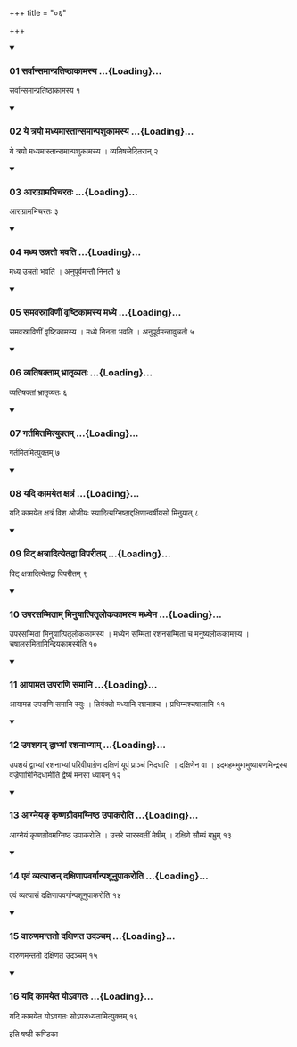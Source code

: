 +++
title = "०६"

+++

<div class="js_include" includetitle="true" newlevelforh1="3" unfilled="" url="/vedAH_yajuH/taittirIyam/sUtram/ApastambaH/shrautam/vishvAsa-prastutiH/14/06/01_sarvAnsamAnpratiShThAkAmasya.md">
<details open><summary><h3>01 सर्वान्समान्प्रतिष्ठाकामस्य ...{Loading}...</h3></summary>

सर्वान्समान्प्रतिष्ठाकामस्य १
</details>
</div>


<div class="js_include" includetitle="true" newlevelforh1="3" unfilled="" url="/vedAH_yajuH/taittirIyam/sUtram/ApastambaH/shrautam/vishvAsa-prastutiH/14/06/02_ye_trayo_madhyamAstAnsamAnpashukAmasya.md">
<details open><summary><h3>02 ये त्रयो मध्यमास्तान्समान्पशुकामस्य ...{Loading}...</h3></summary>

ये त्रयो मध्यमास्तान्समान्पशुकामस्य । व्यतिषजेदितरान् २
</details>
</div>


<div class="js_include" includetitle="true" newlevelforh1="3" unfilled="" url="/vedAH_yajuH/taittirIyam/sUtram/ApastambaH/shrautam/vishvAsa-prastutiH/14/06/03_ArAgrAmabhicharataH.md">
<details open><summary><h3>03 आराग्रामभिचरतः ...{Loading}...</h3></summary>

आराग्रामभिचरतः ३
</details>
</div>


<div class="js_include" includetitle="true" newlevelforh1="3" unfilled="" url="/vedAH_yajuH/taittirIyam/sUtram/ApastambaH/shrautam/vishvAsa-prastutiH/14/06/04_madhya_unnato_bhavati.md">
<details open><summary><h3>04 मध्य उन्नतो भवति ...{Loading}...</h3></summary>

मध्य उन्नतो भवति । अनुपूर्वमन्तौ निनतौ ४
</details>
</div>


<div class="js_include" includetitle="true" newlevelforh1="3" unfilled="" url="/vedAH_yajuH/taittirIyam/sUtram/ApastambaH/shrautam/vishvAsa-prastutiH/14/06/05_samavasrAviNIM_vRShTikAmasya_madhye.md">
<details open><summary><h3>05 समवस्राविणीं वृष्टिकामस्य मध्ये ...{Loading}...</h3></summary>

समवस्राविणीं वृष्टिकामस्य । मध्ये निनता भवति । अनुपूर्वमन्तावुन्नतौ ५
</details>
</div>


<div class="js_include" includetitle="true" newlevelforh1="3" unfilled="" url="/vedAH_yajuH/taittirIyam/sUtram/ApastambaH/shrautam/vishvAsa-prastutiH/14/06/06_vyatiShaktAm_bhrAtRvyataH.md">
<details open><summary><h3>06 व्यतिषक्ताम् भ्रातृव्यतः ...{Loading}...</h3></summary>

व्यतिषक्तां भ्रातृव्यतः ६
</details>
</div>


<div class="js_include" includetitle="true" newlevelforh1="3" unfilled="" url="/vedAH_yajuH/taittirIyam/sUtram/ApastambaH/shrautam/vishvAsa-prastutiH/14/06/07_gartamitamityuktam.md">
<details open><summary><h3>07 गर्तमितमित्युक्तम् ...{Loading}...</h3></summary>

गर्तमितमित्युक्तम् ७
</details>
</div>


<div class="js_include" includetitle="true" newlevelforh1="3" unfilled="" url="/vedAH_yajuH/taittirIyam/sUtram/ApastambaH/shrautam/vishvAsa-prastutiH/14/06/08_yadi_kAmayeta_xatraM.md">
<details open><summary><h3>08 यदि कामयेत क्षत्रं ...{Loading}...</h3></summary>

यदि कामयेत क्षत्रं विश ओजीयः स्यादित्यग्निष्ठाद्दक्षिणान्वर्षीयसो मिनुयात् ८
</details>
</div>


<div class="js_include" includetitle="true" newlevelforh1="3" unfilled="" url="/vedAH_yajuH/taittirIyam/sUtram/ApastambaH/shrautam/vishvAsa-prastutiH/14/06/09_viT_xatrAdityetadvA_viparItam.md">
<details open><summary><h3>09 विट् क्षत्रादित्येतद्वा विपरीतम् ...{Loading}...</h3></summary>

विट् क्षत्रादित्येतद्वा विपरीतम् ९
</details>
</div>


<div class="js_include" includetitle="true" newlevelforh1="3" unfilled="" url="/vedAH_yajuH/taittirIyam/sUtram/ApastambaH/shrautam/vishvAsa-prastutiH/14/06/10_uparasammitAm_minuyAtpitRlokakAmasya_madhyena.md">
<details open><summary><h3>10 उपरसम्मिताम् मिनुयात्पितृलोककामस्य मध्येन ...{Loading}...</h3></summary>

उपरसम्मितां मिनुयात्पितृलोककामस्य । मध्येन सम्मितां रशनसम्मितां च मनुष्यलोककामस्य । चषालसंमितामिन्द्रियकामस्येति १०
</details>
</div>


<div class="js_include" includetitle="true" newlevelforh1="3" unfilled="" url="/vedAH_yajuH/taittirIyam/sUtram/ApastambaH/shrautam/vishvAsa-prastutiH/14/06/11_AyAmata_uparANi_samAni.md">
<details open><summary><h3>11 आयामत उपराणि समानि ...{Loading}...</h3></summary>

आयामत उपराणि समानि स्युः । तिर्यक्तो मध्यानि रशनाश्च । प्रथिम्नश्चषालानि ११
</details>
</div>


<div class="js_include" includetitle="true" newlevelforh1="3" unfilled="" url="/vedAH_yajuH/taittirIyam/sUtram/ApastambaH/shrautam/vishvAsa-prastutiH/14/06/12_upashayan_dvAbhyAM_rashanAbhyAm.md">
<details open><summary><h3>12 उपशयन् द्वाभ्यां रशनाभ्याम् ...{Loading}...</h3></summary>

उपशयं द्वाभ्यां रशनाभ्यां परिवीयाग्रेण दक्षिणं यूपं प्राञ्चं निदधाति । दक्षिणेन वा । इदमहममुमामुष्यायणमिन्द्रस्य वज्रेणाभिनिदधामीति द्वेष्यं मनसा ध्यायन् १२
</details>
</div>


<div class="js_include" includetitle="true" newlevelforh1="3" unfilled="" url="/vedAH_yajuH/taittirIyam/sUtram/ApastambaH/shrautam/vishvAsa-prastutiH/14/06/13_Agneya~N_kRShNagrIvamagniShTha_upAkaroti.md">
<details open><summary><h3>13 आग्नेयङ् कृष्णग्रीवमग्निष्ठ उपाकरोति ...{Loading}...</h3></summary>

आग्नेयं कृष्णग्रीवमग्निष्ठ उपाकरोति । उत्तरे सारस्वतीं मेषीम् । दक्षिणे सौम्यं बभ्रुम् १३
</details>
</div>


<div class="js_include" includetitle="true" newlevelforh1="3" unfilled="" url="/vedAH_yajuH/taittirIyam/sUtram/ApastambaH/shrautam/vishvAsa-prastutiH/14/06/14_evaM_vyatyAsan_daxiNApavargAnpashUnupAkaroti.md">
<details open><summary><h3>14 एवं व्यत्यासन् दक्षिणापवर्गान्पशूनुपाकरोति ...{Loading}...</h3></summary>

एवं व्यत्यासं दक्षिणापवर्गान्पशूनुपाकरोति १४
</details>
</div>


<div class="js_include" includetitle="true" newlevelforh1="3" unfilled="" url="/vedAH_yajuH/taittirIyam/sUtram/ApastambaH/shrautam/vishvAsa-prastutiH/14/06/15_vAruNamantato_daxiNata_udancham.md">
<details open><summary><h3>15 वारुणमन्ततो दक्षिणत उदञ्चम् ...{Loading}...</h3></summary>

वारुणमन्ततो दक्षिणत उदञ्चम् १५
</details>
</div>


<div class="js_include" includetitle="true" newlevelforh1="3" unfilled="" url="/vedAH_yajuH/taittirIyam/sUtram/ApastambaH/shrautam/vishvAsa-prastutiH/14/06/16_yadi_kAmayeta_yo-vagataH.md">
<details open><summary><h3>16 यदि कामयेत योऽवगतः ...{Loading}...</h3></summary>

यदि कामयेत योऽवगतः सोऽपरुध्यतामित्युक्तम् १६
</details>
</div>



  
इति षष्ठी कण्डिका 
